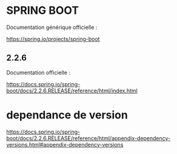 # SPRING BOOT

Documentation générique officielle :

https://spring.io/projects/spring-boot

## 2.2.6

Documentation officielle :

https://docs.spring.io/spring-boot/docs/2.2.6.RELEASE/reference/html/index.html

# dependance de version

https://docs.spring.io/spring-boot/docs/2.2.6.RELEASE/reference/html/appendix-dependency-versions.html#appendix-dependency-versions